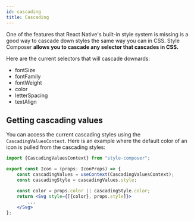 ```yaml
---
id: cascading
title: Cascading
---
```


One of the features that React Native's built-in style system is missing is a good way to cascade down styles the same way you can in CSS. Style Composer **allows you to cascade any selector that cascades in CSS.**

Here are the current selectors that will cascade downards:
- fontSize
- fontFamily
- fontWeight
- color
- letterSpacing
- textAlign

## Getting cascading values

You can access the current cascading styles using the `CascadingValuesContext`. Here is an example where the default color of an icon is pulled from the cascading styles:

```jsx
import {CascadingValuesContext} from "style-composer";

export const Icon = (props: IconProps) => {
    const cascadingValues = useContext(CascadingValuesContext);
    const cascadingStyle = cascadingValues.style;

    const color = props.color || cascadingStyle.color;
    return <Svg style={[{color}, props.style]}>
        ...
    </Svg>
};
```
